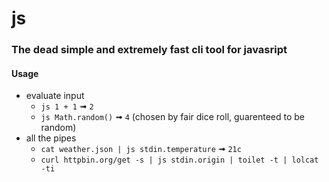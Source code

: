 # js
### The dead simple and extremely fast cli tool for javasript

#### Usage
- evaluate input
  - `js 1 + 1` ➟ `2`
  - `js Math.random()` ➟ `4` (chosen by fair dice roll, guarenteed to be random)
- all the pipes
  - `cat weather.json | js stdin.temperature` ➟ `21c`
  - `curl httpbin.org/get -s | js stdin.origin | toilet -t | lolcat -ti`

